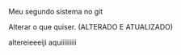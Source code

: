 Meu segundo sistema no git 

Alterar o que quiser. (ALTERADO E ATUALIZADO)



altereieeeiji aquiiiiiiiii

